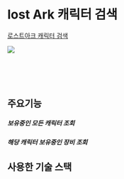 # lost Ark 캐릭터 검색

[로스트아크 캐릭터 검색](https://khj0196.dothome.co.kr)

<img src="/path/to/로스트아크.png">


<br/>
<br/>
<br/>
<br/>
<br/>


## 주요기능 
<h5> 보유중인 모든 캐릭터 조회 
<h5> 해당 캐릭터 보유중인 장비 조회


## 사용한 기술 스택



